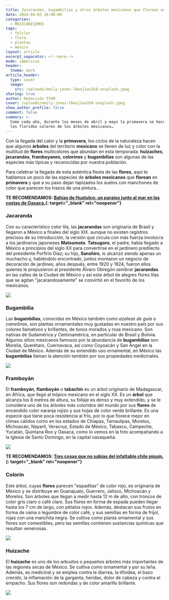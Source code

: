 ```yaml
---
title: Jacarandas, bugambilias y otros árboles mexicanos que florean en primavera
date: 2024-04-03 16:00:00
categories:
  - MEXICANISIMOS
tags:
  - folclor
  - flora
  - plantas
  - méxico
layout: article
excerpt_separator: <!--more-->
mode: immersive
header:
  theme: dark
article_header:
  type: cover
  image:
    src: /uploads/emily-jones-l6wsj1ws2k8-unsplash.jpeg
sharing: true
author: Redacción TYSM
cover: /uploads/emily-jones-l6wsj1ws2k8-unsplash.jpeg
show_author_profile: false
comment: false
summary: >-
  Como cada año, durante los meses de abril y mayo la primavera se hace notar en
  los floridos colores de los árboles mexicanos…
---
```

Con la llegada del calor y la **primavera**, los ciclos de la naturaleza hacen que algunos **árboles** del territorio **mexicano** se llenen de luz y color con la multitud de **flores** multicolores que abundan en esta temporada: **huizaches**, **jacarandas**, **framboyanes**, **colorines** y **bugambilias** son algunas de las especies más típicas y reconocidas por nuestra población.

Para celebrar la llegada de esta auténtica fiesta de las **flores**, aquí te hablamos un poco de las especies de **árboles mexicanos** que **florean** en **primavera** y que a su paso dejan tapizados los suelos con manchones de color que parecen los trazos de una pintura…

**TE RECOMENDAMOS:&nbsp;[Bahías de Huatulco: un paraíso junto al mar en las costas de Oaxaca.](https://blog.tonoysumariachi.com/turismo/2024/03/26/bah%C3%ADas-de-huatulco-un-para%C3%ADso-junto-al-mar-en-las-costas-de-oaxaca.html){: target="_blank" rel="noopener"}**

### Jacaranda

Con su característico color lila, las&nbsp;**jacarandas**&nbsp;son originaria de Brasil y llegaron a México a finales del siglo XIX. aunque no existen registros precisos de su introducción, la versión que circula con más fuerza involucra a los jardineros japoneses **Matsumoto**. **Tatsugoro**, el padre, había llegado a México a principios del siglo XX para convertirse en el jardinero predilecto del presidente Porfirio Díaz; su hijo, **Sanshiro**, lo alcanzó siendo apenas un muchacho y, habiéndolo encontrado, juntos montaron un negocio de decoración de jardines; años después, entre 1920 y 1924, fueron ellos quienes le propusieron al presidente Álvaro Obregón sembrar **jacarandas** en las calles de la Ciudad de México y así este árbol de alegres flores lilas que se agitan "jacarandosamente" se convirtió en el favorito de los mexicanos.

![](https://upload.wikimedia.org/wikipedia/commons/thumb/6/6d/Jacaranda_en_la_colonia_Real_del_Monte%2C_Puebla_02.jpg/640px-Jacaranda_en_la_colonia_Real_del_Monte%2C_Puebla_02.jpg)

### Bugambilia

Las **bugambilias**, conocidas en México también como *azaleas de guía* o *camelinas*, son plantas ornamentales muy gustadas en nuestro país por sus colores llamativos y brillantes, de tonos morados y rosa mexicano. Son nativas de Sudamérica y Centroamérica, en particular de Brasil y Bolivia. Algunos sitios mexicanos famosos por la abundancia de **bugambilias** son Morelia, Querétaro, Cuernavaca, así como Coyoacán y San Ángel en la Ciudad de México. Además de su extendido uso ornamental, en México las **bugambilias** llaman la atención también por sus propiedades medicinales.

![](https://upload.wikimedia.org/wikipedia/commons/thumb/c/c5/Calles_de_Valle_de_Bravo%2C_Estado_de_M%C3%A9xico.jpg/768px-Calles_de_Valle_de_Bravo%2C_Estado_de_M%C3%A9xico.jpg)

### Framboyán

El **framboyán**, **flamboyán** o **tabachín** es un árbol originario de Madagascar, en África, que llegó al trópico mexicano en el siglo XX. Es un **árbol** que alcanza los 8 metros de altura, su follaje es denso y muy extendido, y se le considera uno de los árboles más coloridos del mundo por sus **flores** de encendido color naranja rojizo y sus hojas de color verde brillante. Es una especie que tiene poca resistencia al frío, por lo que florece mejor en climas cálidos como en los estados de Chiapas, Tamaulipas, Morelos, Michoacán, Nayarit, Veracruz, Estado de México, Tabasco, Campeche, Yucatán, Quintana Roo y Oaxaca, como lo vemos en la foto acompañando a la Iglesia de Santo Domingo, en la capital oaxaqueña.



![](https://upload.wikimedia.org/wikipedia/commons/c/c4/Templo_de_Santo_Domingo_de_Guzm%C3%A1n%2C_Oaxaca_de_ju%C3%A1rez.png)

**TE RECOMENDAMOS: [Tres cosas que no sabías del infaltable chile piquín.](https://blog.tonoysumariachi.com/gastronomia/2024/03/06/tres-cosas-que-no-sab%C3%ADas-del-infaltable-chile-piqu%C3%ADn.html){: target="_blank" rel="noopener"}**

### Colorín

Este árbol, cuyas **flores** parecen "espaditas" de color rojo, es originaria de México y se distribuye en Guanajuato, Guerrero, Jalisco, Michoacán y Morelos. Son árboles que llegan a medir hasta 12 m de alto, con troncos de color gris claro o café claro. Sus flores en forma de espada pueden llegar hasta los 7 cm de largo, con pétalos rojos. Además, destacan sus frutos en forma de vaina o legumbre de color café, y sus semillas en forma de frijol, rojas con una manchita negra. Se cultiva como planta ornamental y sus flores son comestibles, pero las semillas contienen sustancias químicas que resultan venenosas.

![](https://upload.wikimedia.org/wikipedia/commons/thumb/d/de/Erythrina_americana_%28_Hern%C3%A1n_Garc%C3%ADa_Crespo%29_001.jpg/640px-Erythrina_americana_%28_Hern%C3%A1n_Garc%C3%ADa_Crespo%29_001.jpg)

### Huizache

El **huizache** es uno de los arbustos o pequeños árboles más importantes de las regiones secas de México. Se cultiva como ornamental y por su leña. Además, es medicinal y se emplea contra la diarrea, la tifoidea, el bazo crecido, la inflamación de la garganta, heridas, dolor de cabeza y contra el empacho. Sus flores son redondas y de color amarillo brillante.

![](https://upload.wikimedia.org/wikipedia/commons/thumb/f/fe/Flores_de_huizache_%2824_de_Febrero_de_2021%29.jpg/576px-Flores_de_huizache_%2824_de_Febrero_de_2021%29.jpg)